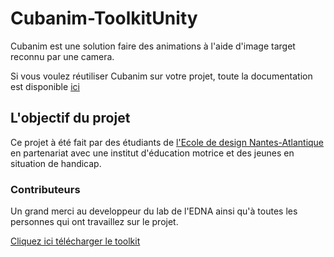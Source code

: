 # Cubanim-ToolkitUnity
Cubanim est une solution faire des animations à l'aide d'image target reconnu par une camera. 

[](assets/photo.jpg)


Si vous voulez réutiliser Cubanim sur votre projet, toute la documentation est disponible [ici](https://cubanim.github.io/documentation/doc.html) 

## L'objectif du projet
Ce projet à été fait par des étudiants de [l'Ecole de design Nantes-Atlantique](https://www.lecolededesign.com/) en partenariat avec une institut d'éducation motrice et des jeunes en situation de handicap. 

### Contributeurs
Un grand merci au developpeur du lab de l'EDNA ainsi qu'à toutes les personnes qui ont travaillez sur le projet. 

[Cliquez ici télécharger le toolkit](https://www.dropbox.com/s/i8gafu3nbvmmrfl/CubanimToolkit.zip?dl=0)